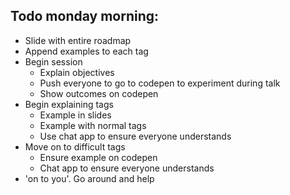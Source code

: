 ## Todo monday morning:
- Slide with entire roadmap
- Append examples to each tag
- Begin session
  - Explain objectives
  - Push everyone to go to codepen to experiment during talk
  - Show outcomes on codepen
- Begin explaining tags
  - Example in slides
  - Example with normal tags
  - Use chat app to ensure everyone understands
- Move on to difficult tags
  - Ensure example on codepen
  - Chat app to ensure everyone understands
- 'on to you'. Go around and help
